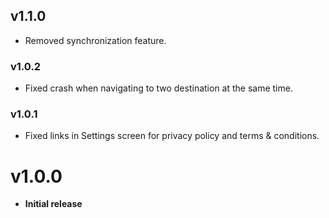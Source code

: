 ## v1.1.0
- Removed synchronization feature.

### v1.0.2
- Fixed crash when navigating to two destination at the same time.

### v1.0.1
- Fixed links in Settings screen for privacy policy and terms & conditions.

# v1.0.0
- **Initial release**
